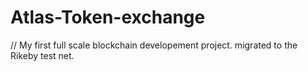 # Atlas-Token-exchange

// My first full scale blockchain developement project. migrated to the Rikeby test net. 
